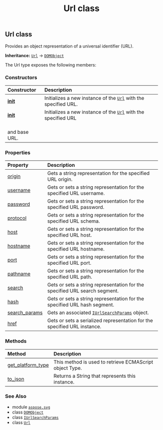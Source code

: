 ﻿---
title: Url class
second_title: Aspose.SVG for Python via .NET API References
description: 
type: docs
weight: 670
url: /python-net/aspose.svg/url/
is_root: false
---

## Url class

Provides an object representation of a universal identifier (URL).



**Inheritance:** [`Url`](/svg/python-net/aspose.svg/url) → 
[`DOMObject`](/svg/python-net/aspose.svg.dom/domobject)



The Url type exposes the following members:

### Constructors
| Constructor | Description |
| :- | :- |
| [__init__](/svg/python-net/aspose.svg/url/__init__/#str) | Initializes a new instance of the [`Url`](/svg/python-net/aspose.svg/url) with the specified URL. |
| [__init__](/svg/python-net/aspose.svg/url/__init__/#str-str) | Initializes a new instance of the [`Url`](/svg/python-net/aspose.svg/url) with the specified URL<br/>and base URL. |


### Properties
| Property | Description |
| :- | :- |
| [origin](/svg/python-net/aspose.svg/url/origin) | Gets a string representation for the specified URL origin. |
| [username](/svg/python-net/aspose.svg/url/username) | Gets or sets a string representation for the specified URL username. |
| [password](/svg/python-net/aspose.svg/url/password) | Gets or sets a string representation for the specified URL password. |
| [protocol](/svg/python-net/aspose.svg/url/protocol) | Gets or sets a string representation for the specified URL schema. |
| [host](/svg/python-net/aspose.svg/url/host) | Gets or sets a string representation for the specified URL host. |
| [hostname](/svg/python-net/aspose.svg/url/hostname) | Gets or sets a string representation for the specified URL hostname. |
| [port](/svg/python-net/aspose.svg/url/port) | Gets or sets a string representation for the specified URL port. |
| [pathname](/svg/python-net/aspose.svg/url/pathname) | Gets or sets a string representation for the specified URL path. |
| [search](/svg/python-net/aspose.svg/url/search) | Gets or sets a string representation for the specified URL search segment. |
| [hash](/svg/python-net/aspose.svg/url/hash) | Gets or sets a string representation for the specified URL hash segment. |
| [search_params](/svg/python-net/aspose.svg/url/search_params) | Gets an associated [`IUrlSearchParams`](/svg/python-net/aspose.svg/iurlsearchparams) object. |
| [href](/svg/python-net/aspose.svg/url/href) | Gets or sets a serialized representation for the specified URL instance. |


### Methods
| Method | Description |
| :- | :- |
| [get_platform_type](/svg/python-net/aspose.svg/url/get_platform_type/#) | This method is used to retrieve ECMAScript object Type. |
| [to_json](/svg/python-net/aspose.svg/url/to_json/#) | Returns a String that represents this instance. |



### See Also
* module [`aspose.svg`](..)
* class [`DOMObject`](/svg/python-net/aspose.svg.dom/domobject)
* class [`IUrlSearchParams`](/svg/python-net/aspose.svg/iurlsearchparams)
* class [`Url`](/svg/python-net/aspose.svg/url)
